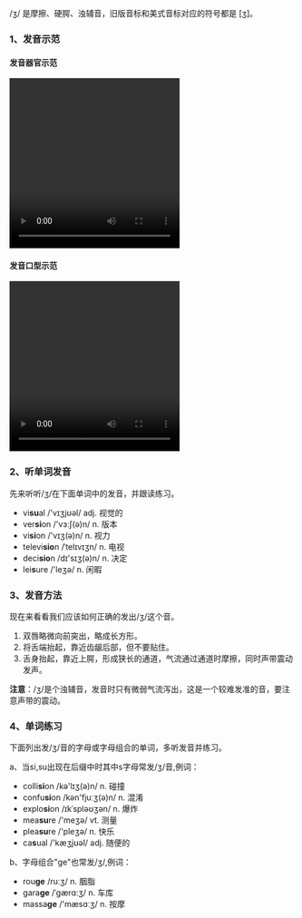 /ʒ/ 是摩擦、硬腭、浊辅音，旧版音标和美式音标对应的符号都是 [ʒ]。



### 1、发音示范

#### 发音器官示范

<video src="./3-1.mp4" width="300px" height="300px" controls="controls"></video>

#### 发音口型示范

<video src="./3.mp4" width="300px" height="300px" controls="controls"></video>



### 2、听单词发音

先来听听/ʒ/在下面单词中的发音，并跟读练习。

- vi**su**al /'vɪʒjʊəl/ adj. 视觉的
- ver**si**on /'vɜːʃ(ə)n/ n. 版本
- vi**si**on /'vɪʒ(ə)n/ n. 视力
- televi**sio**n /ˈtelɪvɪʒn/ n. 电视
- deci**sio**n /dɪ'sɪʒ(ə)n/ n. 决定
- lei**s**ure /'leʒə/ n. 闲暇



### 3、发音方法

现在来看看我们应该如何正确的发出/ʒ/这个音。

1. 双唇略微向前突出，略成长方形。
2. 将舌端抬起，靠近齿龈后部，但不要贴住。
3. 舌身抬起，靠近上腭，形成狭长的通道，气流通过通道时摩擦，同时声带震动发声。

**注意**：/ʒ/是个浊辅音，发音时只有微弱气流泻出，这是一个较难发准的音，要注意声带的震动。



### 4、单词练习

下面列出发/ʒ/音的字母或字母组合的单词，多听发音并练习。

a、当si,su出现在后缀中时其中s字母常发/ʒ/音,例词：

- colli**si**on /kə'lɪʒ(ə)n/ n. 碰撞
- confu**si**on /kən'fjuːʒ(ə)n/ n. 混淆
- explo**si**on /ɪkˈspləʊʒən/ n. 爆炸
- mea**su**re /'meʒə/ vt. 测量
- plea**su**re /'pleʒə/ n. 快乐
- ca**s**ual /'kæʒjʊəl/ adj. 随便的

b、字母组合"ge"也常发/ʒ/,例词：

- rou**ge** /ruːʒ/ n. 胭脂
- gara**ge** /ˈgærɑ:ʒ/ n. 车库
- massa**ge** /'mæsɑːʒ/ n. 按摩